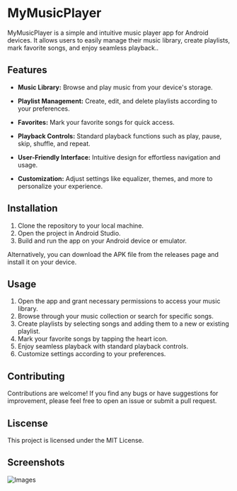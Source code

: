 <h1>MyMusicPlayer</h1>
<p>MyMusicPlayer is a simple and intuitive music player app for Android devices. It allows users to easily manage their music library, create playlists, mark favorite songs, and enjoy seamless playback..</p>
<h2>Features</h2>
<ul>
  <li><p><strong>Music Library:</strong> Browse and play music from your device's storage.</p></li>
   <li><p><strong>Playlist Management:</strong> Create, edit, and delete playlists according to your preferences.</p></li>
   <li><p><strong>Favorites:</strong> Mark your favorite songs for quick access.</p></li>
   <li><p><strong>Playback Controls:</strong> Standard playback functions such as play, pause, skip, shuffle, and repeat.</p></li>
   <li><p><strong>User-Friendly Interface:</strong> Intuitive design for effortless navigation and usage.</p></li>
   <li><p><strong>Customization:</strong> Adjust settings like equalizer, themes, and more to personalize your experience.</p></li>
</ul>
<h2>Installation</h2>
<ol>
  <li>Clone the repository to your local machine.</li>
  <li>Open the project in Android Studio.</li>
  <li>Build and run the app on your Android device or emulator.</li>
</ol>
<p>Alternatively, you can download the APK file from the releases page and install it on your device.</p>
<h2>Usage</h2>
<ol>
  <li>Open the app and grant necessary permissions to access your music library.</li>
  <li>Browse through your music collection or search for specific songs.</li>
  <li>Create playlists by selecting songs and adding them to a new or existing playlist.</li>
  <li>Mark your favorite songs by tapping the heart icon.</li>
  <li>Enjoy seamless playback with standard playback controls.</li>
  <li>Customize settings according to your preferences.</li>
</ol>
<h2>Contributing</h2>
<p>Contributions are welcome! If you find any bugs or have suggestions for improvement, please feel free to open an issue or submit a pull request.</p>
<h2>Liscense</h2>
<p>This project is licensed under the MIT License.</p>
<h2>Screenshots</h2>
<img src="https://github.com/EngFred/music-player/assets/136785545/3c49a8ad-c8c8-4e68-8fbb-657feba7f89a" alt="Images">
